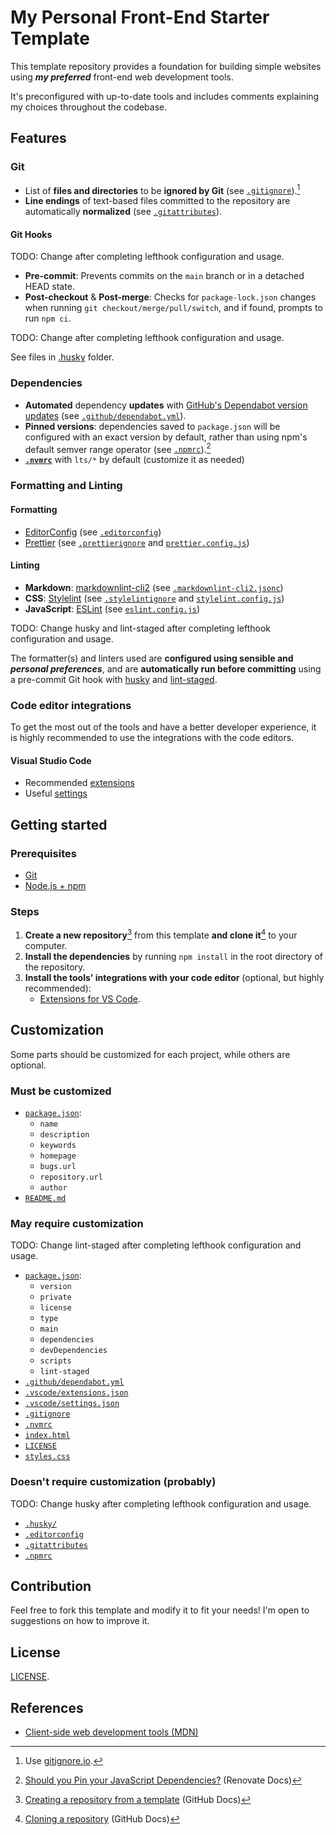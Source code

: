 # My Personal Front-End Starter Template

This template repository provides a foundation for building simple websites using ***my preferred*** front-end web development tools.

It's preconfigured with up-to-date tools and includes comments explaining my choices throughout the codebase.

## Features

### Git

- List of **files and directories** to be **ignored by Git** (see [`.gitignore`](./.gitignore)).[^1]
- **Line endings** of text-based files committed to the repository are automatically **normalized** (see [`.gitattributes`](./.gitattributes)).

#### Git Hooks

TODO: Change after completing lefthook configuration and usage.

- **Pre-commit**: Prevents commits on the `main` branch or in a detached HEAD state.
- **Post-checkout** & **Post-merge**: Checks for `package-lock.json` changes when running `git checkout/merge/pull/switch`, and if found, prompts to run `npm ci`.

TODO: Change after completing lefthook configuration and usage.

See files in [.husky](./.husky/) folder.

### Dependencies

- **Automated** dependency **updates**  with [GitHub's Dependabot version updates](https://docs.github.com/en/code-security/dependabot/dependabot-version-updates) (see [`.github/dependabot.yml`](./.github/dependabot.yml)).
- **Pinned versions**: dependencies saved to `package.json` will be configured with an exact version by default, rather than using npm's default semver range operator (see [`.npmrc`](./.npmrc)).[^2]
- [**`.nvmrc`**](./.nvmrc) with `lts/*` by default (customize it as needed)

### Formatting and Linting

#### Formatting

- [EditorConfig](https://editorconfig.org/) (see [`.editorconfig`](./.editorconfig))
- [Prettier](https://prettier.io/) (see [`.prettierignore`](./.prettierignore) and [`prettier.config.js`](./prettier.config.js))

#### Linting

- **Markdown**: [markdownlint-cli2](https://github.com/DavidAnson/markdownlint-cli2) (see [`.markdownlint-cli2.jsonc`](./.markdownlint-cli2.jsonc))
- **CSS**: [Stylelint](https://stylelint.io/) (see [`.stylelintignore`](./.stylelintignore) and [`stylelint.config.js`](./stylelint.config.js))
- **JavaScript**: [ESLint](https://eslint.org/) (see [`eslint.config.js`](./eslint.config.js))

TODO: Change husky and lint-staged after completing lefthook configuration and usage.

The formatter(s) and linters used are **configured using sensible and *personal preferences***, and are **automatically run before committing** using a pre-commit Git hook with [husky](./.husky/pre-commit) and [lint-staged](https://github.com/search?q=repo%3Agermanfrelo%2Ftemplate+path%3Apackage.json+%22lint-staged%22&type=code).

### Code editor integrations

To get the most out of the tools and have a better developer experience, it is highly recommended to use the integrations with the code editors.

#### Visual Studio Code

- Recommended [extensions](./.vscode/extensions.json)
- Useful [settings](./.vscode/settings.json)

## Getting started

### Prerequisites

- [Git](https://docs.github.com/en/get-started/getting-started-with-git)
- [Node.js + npm](https://docs.npmjs.com/downloading-and-installing-node-js-and-npm)

### Steps

1. **Create a new repository**[^3] from this template **and clone it**[^4] to your computer.
2. **Install the dependencies** by running `npm install` in the root directory of the repository.
3. **Install the tools' integrations with your code editor** (optional, but highly recommended):
   - [Extensions for VS Code](./.vscode/extensions.json).

## Customization

Some parts should be customized for each project, while others are optional.

### Must be customized

- [`package.json`](./package.json):
  - `name`
  - `description`
  - `keywords`
  - `homepage`
  - `bugs.url`
  - `repository.url`
  - `author`
- [`README.md`](./README.md)

### May require customization

TODO: Change lint-staged after completing lefthook configuration and usage.

- [`package.json`](./package.json):
  - `version`
  - `private`
  - `license`
  - `type`
  - `main`
  - `dependencies`
  - `devDependencies`
  - `scripts`
  - `lint-staged`
- [`.github/dependabot.yml`](./.github/dependabot.yml)
- [`.vscode/extensions.json`](./.vscode/extensions.json)
- [`.vscode/settings.json`](./.vscode/settings.json)
- [`.gitignore`](./.gitignore)
- [`.nvmrc`](./.nvmrc)
- [`index.html`](./index.html)
- [`LICENSE`](./LICENSE)
- [`styles.css`](./styles.css)

### Doesn't require customization (probably)

TODO: Change husky after completing lefthook configuration and usage.

- [`.husky/`](./.husky/)
- [`.editorconfig`](./.editorconfig)
- [`.gitattributes`](./.gitattributes)
- [`.npmrc`](./.npmrc)

## Contribution

Feel free to fork this template and modify it to fit your needs! I'm open to suggestions on how to improve it.

## License

[LICENSE](./LICENSE).

## References

- [Client-side web development tools (MDN)](https://developer.mozilla.org/en-US/docs/Learn/Tools_and_testing/Understanding_client-side_tools)

[^1]: Use [gitignore.io](http://gitignore.io).
[^2]: [Should you Pin your JavaScript Dependencies?](https://docs.renovatebot.com/dependency-pinning/) (Renovate Docs)
[^3]: [Creating a repository from a template](https://docs.github.com/en/repositories/creating-and-managing-repositories/creating-a-repository-from-a-template) (GitHub Docs)
[^4]: [Cloning a repository](https://docs.github.com/en/repositories/creating-and-managing-repositories/cloning-a-repository) (GitHub Docs)
